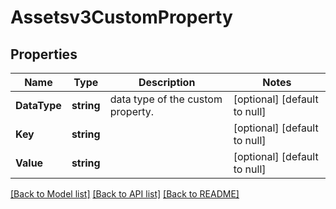 # Assetsv3CustomProperty

## Properties
Name | Type | Description | Notes
------------ | ------------- | ------------- | -------------
**DataType** | **string** | data type of the custom property. | [optional] [default to null]
**Key** | **string** |  | [optional] [default to null]
**Value** | **string** |  | [optional] [default to null]

[[Back to Model list]](../README.md#documentation-for-models) [[Back to API list]](../README.md#documentation-for-api-endpoints) [[Back to README]](../README.md)

